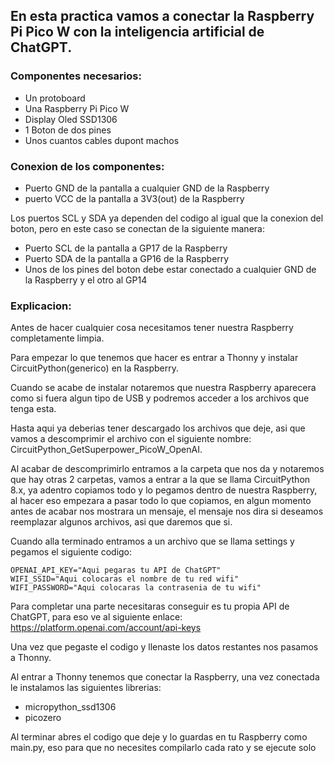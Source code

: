 ## En esta practica vamos a conectar la Raspberry Pi Pico W con la inteligencia artificial de ChatGPT.

### Componentes necesarios:

- Un protoboard
- Una Raspberry Pi Pico W
- Display Oled SSD1306
- 1 Boton de dos pines
- Unos cuantos cables dupont machos

### Conexion de los componentes:

- Puerto GND de la pantalla a cualquier GND de la Raspberry
- puerto VCC de la pantalla a 3V3(out) de la Raspberry

Los puertos SCL y SDA ya dependen del codigo al igual que la conexion del boton, pero en este caso se conectan de la siguiente manera:

- Puerto SCL de la pantalla a GP17 de la Raspberry
- Puerto SDA de la pantalla a GP16 de la Raspberry
- Unos de los pines del boton debe estar conectado a cualquier GND de la Raspberry y el otro al GP14

### Explicacion:

Antes de hacer cualquier cosa necesitamos tener nuestra Raspberry completamente limpia.

Para empezar lo que tenemos que hacer es entrar a Thonny y instalar CircuitPython(generico) en la Raspberry.

Cuando se acabe de instalar notaremos que nuestra Raspberry aparecera como si fuera algun tipo de USB y podremos acceder a los archivos que tenga esta.

Hasta aqui ya deberias tener descargado los archivos que deje, asi que vamos a descomprimir el archivo con el siguiente nombre: CircuitPython_GetSuperpower_PicoW_OpenAI.

Al acabar de descomprimirlo entramos a la carpeta que nos da y notaremos que hay otras 2 carpetas, vamos a entrar a la que se llama CircuitPython 8.x, ya adentro copiamos todo y lo pegamos dentro de nuestra Raspberry, al hacer eso empezara a pasar todo lo que copiamos, en algun momento antes de acabar nos mostrara un mensaje, el mensaje nos dira si deseamos reemplazar algunos archivos, asi que daremos que si.

Cuando alla terminado entramos a un archivo que se llama settings y pegamos el siguiente codigo:

```
OPENAI_API_KEY="Aqui pegaras tu API de ChatGPT"
WIFI_SSID="Aqui colocaras el nombre de tu red wifi"
WIFI_PASSWORD="Aqui colocaras la contrasenia de tu wifi"
```

Para completar una parte necesitaras conseguir es tu propia API de ChatGPT, para eso ve al siguiente enlace: <A HREF="https://platform.openai.com/account/api-keys"> https://platform.openai.com/account/api-keys </A>

Una vez que pegaste el codigo y llenaste los datos restantes nos pasamos a Thonny.

Al entrar a Thonny tenemos que conectar la Raspberry, una vez conectada le instalamos las siguientes librerias:

- micropython_ssd1306
- picozero

Al terminar abres el codigo que deje y lo guardas en tu Raspberry como main.py, eso para que no necesites compilarlo cada rato y se ejecute solo
